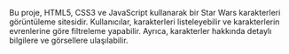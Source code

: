 Bu proje, HTML5, CSS3 ve JavaScript kullanarak bir Star Wars karakterleri görüntüleme sitesidir. Kullanıcılar, karakterleri listeleyebilir ve karakterlerin evrenlerine göre filtreleme yapabilir. Ayrıca, karakterler hakkında detaylı bilgilere ve görsellere ulaşılabilir.

